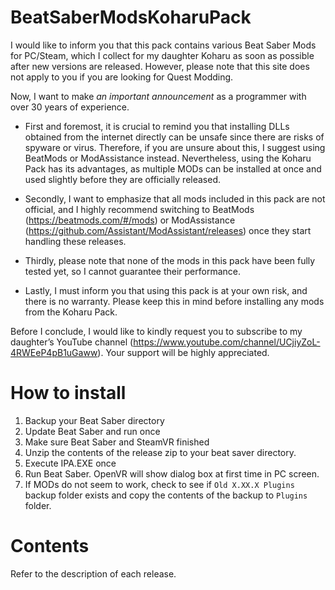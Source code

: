 # BeatSaberModsKoharuPack
I would like to inform you that this pack contains various Beat Saber Mods for PC/Steam, which I collect for my daughter Koharu as soon as possible after new versions are released. However, please note that this site does not apply to you if you are looking for Quest Modding.

Now, I want to make _an important announcement_ as a programmer with over 30 years of experience. 

* First and foremost, it is crucial to remind you that installing DLLs obtained from the internet directly can be unsafe since there are risks of spyware or virus. Therefore, if you are unsure about this, I suggest using BeatMods or ModAssistance instead. Nevertheless, using the Koharu Pack has its advantages, as multiple MODs can be installed at once and used slightly before they are officially released.

* Secondly, I want to emphasize that all mods included in this pack are not official, and I highly recommend switching to BeatMods (https://beatmods.com/#/mods) or ModAssistance (https://github.com/Assistant/ModAssistant/releases) once they start handling these releases.

* Thirdly, please note that none of the mods in this pack have been fully tested yet, so I cannot guarantee their performance.

* Lastly, I must inform you that using this pack is at your own risk, and there is no warranty. Please keep this in mind before installing any mods from the Koharu Pack.

Before I conclude, I would like to kindly request you to subscribe to my daughter’s YouTube channel (https://www.youtube.com/channel/UCjiyZoL-4RWEeP4pB1uGaww). Your support will be highly appreciated.
# How to install

1. Backup your Beat Saber directory
2. Update Beat Saber and run once
3. Make sure Beat Saber and SteamVR finished
4. Unzip the contents of the release zip to your beat saver directory.
5. Execute IPA.EXE once
6. Run Beat Saber. OpenVR will show dialog box at first time in PC screen.
7. If MODs do not seem to work, check to see if `Old X.XX.X Plugins` backup folder exists and copy the contents of the backup to `Plugins` folder.

# Contents

Refer to the description of each release.

